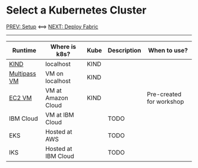# Select a Kubernetes Cluster

[PREV: Setup](00-setup.md) <==> [NEXT: Deploy Fabric](20-fabric.md)

---

Runtime                              | Where is k8s?           | Kube | Description                 | When to use?  
-------------------------------------|-------------------------|------|-----------------------------|--------------
[KIND](11-kube-kind.md)              | localhost               | KIND | |
[Multipass VM](12-kube-multipass.md) | VM on localhost         | KIND | |
[EC2 VM](13-kube-ec2-vm.md)             | VM at Amazon Cloud      | KIND | | Pre-created for workshop 
IBM Cloud                            | VM at IBM Cloud         |      | TODO |
EKS                                  | Hosted at AWS           |      | TODO |
IKS                                  | Hosted at IBM Cloud     |      | TODO |

